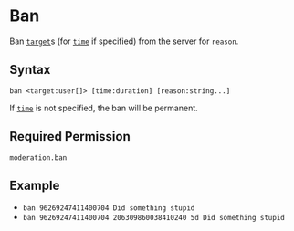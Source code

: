 # Ban

Ban [`target`](../../../reference/object-types.md#user)s (for [`time`](../../../reference/object-types.md#duration) if specified) from the server for `reason`.

## Syntax

`ban <target:user[]> [time:duration] [reason:string...]`

If [`time`](../../../reference/object-types.md#duration) is not specified, the ban will be permanent.

## Required Permission

`moderation.ban`

## Example

- `ban 96269247411400704 Did something stupid`
- `ban 96269247411400704 206309860038410240 5d Did something stupid`
